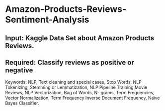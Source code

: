 # Amazon-Products-Reviews-Sentiment-Analysis

## Input: Kaggle Data Set about Amazon Products Reviews.

## Required: Classify reviews as positive or negative

Keywords: NLP, Text cleaning and special cases, Stop Words, NLP Tokenizing, Stemming or Lemmatization, NLP Pipeline Training Movie Reviews, NLP Vectorization, Bag of Words, 
N- grams, Term Frequencies, Vector Normalization, Term Frequency Inverse Document Frequency, Naïve Bayes Classifier.
